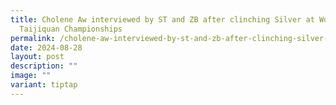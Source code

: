 ```yaml
---
title: Cholene Aw interviewed by ST and ZB after clinching Silver at World
  Taijiquan Championships
permalink: /cholene-aw-interviewed-by-st-and-zb-after-clinching-silver-at-world-taijiquan-championships/
date: 2024-08-28
layout: post
description: ""
image: ""
variant: tiptap
---
```

<p></p>